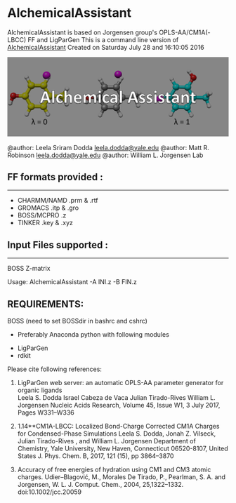 # AlchemicalAssistant

AlchemicalAssistant is based on Jorgensen group's OPLS-AA/CM1A(-LBCC) FF and LigParGen
This is a command line version of [AlchemicalAssistant](http://traken.chem.yale.edu/ligpargen/moleculeDrawAlchemistry.html)
Created on Saturday July 28 and 16:10:05 2016


![LOGO](https://github.com/leelasd/AlchemicalAssistant/blob/master/FEPPER.png)

@author: Leela Sriram Dodda leela.dodda@yale.edu
@author: Matt R. Robinson leela.dodda@yale.edu
@author: William L. Jorgensen Lab 

## FF formats provided : 
--------------------

- CHARMM/NAMD  .prm & .rtf  
- GROMACS      .itp & .gro 
- BOSS/MCPRO   .z
- TINKER       .key & .xyz

## Input Files supported : 
--------------------

BOSS Z-matrix

Usage: AlchemicalAssistant -A INI.z -B FIN.z  


## REQUIREMENTS:

BOSS (need to set BOSSdir in bashrc and cshrc)

* Preferably Anaconda python with following modules
  
 - LigParGen
 - rdkit

Please cite following references: 

1. LigParGen web server: an automatic OPLS-AA parameter generator for organic ligands  
   Leela S. Dodda  Israel Cabeza de Vaca  Julian Tirado-Rives William L. Jorgensen 
   Nucleic Acids Research, Volume 45, Issue W1, 3 July 2017, Pages W331–W336
   
2. 1.14**CM1A-LBCC: Localized Bond-Charge Corrected CM1A Charges for Condensed-Phase Simulations
   Leela S. Dodda, Jonah Z. Vilseck, Julian Tirado-Rives , and William L. Jorgensen 
   Department of Chemistry, Yale University, New Haven, Connecticut 06520-8107, United States
   J. Phys. Chem. B, 2017, 121 (15), pp 3864–3870
   
3. Accuracy of free energies of hydration using CM1 and CM3 atomic charges.
   Udier–Blagović, M., Morales De Tirado, P., Pearlman, S. A. and Jorgensen, W. L. 
   J. Comput. Chem., 2004, 25,1322–1332. doi:10.1002/jcc.20059

